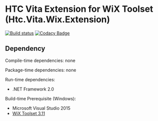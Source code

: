 # HTC Vita Extension for WiX Toolset (Htc.Vita.Wix.Extension)

[![Build status](https://ci.appveyor.com/api/projects/status/f0nh7b99b08d1x7s/branch/master?svg=true)](https://ci.appveyor.com/project/kenelin/vita-wix-extension/branch/master) [![Codacy Badge](https://api.codacy.com/project/badge/Grade/3b3358799b224b96a292d454621f085f)](https://www.codacy.com/app/ViveportSoftware/vita_wix_extension?utm_source=github.com&amp;utm_medium=referral&amp;utm_content=ViveportSoftware/vita_wix_extension&amp;utm_campaign=Badge_Grade)

## Dependency

Compile-time dependencies: none

Package-time dependencies: none

Run-time dependencies:

* .NET Framework 2.0

Build-time Prerequisite (Windows):

* Microsoft Visual Studio 2015
* [WiX Toolset 3.11](http://wixtoolset.org/releases/v3.11/stable)
